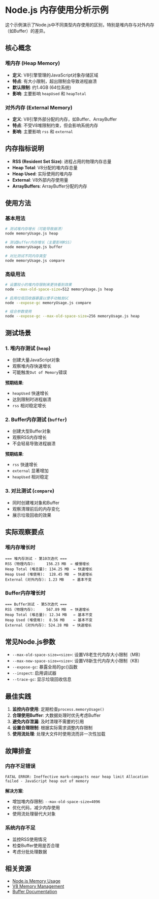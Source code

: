 # Node.js 内存使用分析示例

这个示例演示了Node.js中不同类型内存使用的区别，特别是堆内存与对外内存（如Buffer）的差异。

## 核心概念

### 堆内存 (Heap Memory)

- **定义**: V8引擎管理的JavaScript对象存储区域
- **特点**: 有大小限制，超出限制会导致进程崩溃
- **默认限制**: 约1.4GB (64位系统)
- **影响**: 主要影响 `heapUsed` 和 `heapTotal`

### 对外内存 (External Memory)

- **定义**: V8引擎外部分配的内存，如Buffer、ArrayBuffer
- **特点**: 不受V8堆限制约束，但会影响系统内存
- **影响**: 主要影响 `rss` 和 `external`

## 内存指标说明

- **RSS (Resident Set Size)**: 进程占用的物理内存总量
- **Heap Total**: V8分配的堆内存总量
- **Heap Used**: 实际使用的堆内存
- **External**: V8外部内存使用量
- **ArrayBuffers**: ArrayBuffer分配的内存

## 使用方法

### 基本用法

```bash
# 测试堆内存增长（可能导致崩溃）
node memoryUsage.js heap

# 测试Buffer内存增长（主要影响RSS）
node memoryUsage.js buffer

# 对比测试不同内存类型
node memoryUsage.js compare
```

### 高级用法

```bash
# 设置较小的堆内存限制来更快看到效果
node --max-old-space-size=512 memoryUsage.js heap

# 启用垃圾回收器暴露以便手动触发GC
node --expose-gc memoryUsage.js compare

# 组合参数使用
node --expose-gc --max-old-space-size=256 memoryUsage.js heap
```

## 测试场景

### 1. 堆内存测试 (`heap`)

- 创建大量JavaScript对象
- 观察堆内存快速增长
- 可能触发`Out of Memory`错误

**预期结果**:

- `heapUsed` 快速增长
- 达到限制时进程崩溃
- `rss` 相对稳定增长

### 2. Buffer内存测试 (`buffer`)

- 创建大型Buffer对象
- 观察RSS内存增长
- 不会轻易导致进程崩溃

**预期结果**:

- `rss` 快速增长
- `external` 显著增加
- `heapUsed` 相对稳定

### 3. 对比测试 (`compare`)

- 同时创建堆对象和Buffer
- 观察清理前后的内存变化
- 展示垃圾回收的效果

## 实际观察要点

### 堆内存增长时

```
=== 堆内存测试 - 第10次迭代 ===
RSS (物理内存):     156.23 MB  ← 缓慢增长
Heap Total (堆总量): 134.25 MB  ← 快速增长
Heap Used (堆使用):  128.45 MB  ← 快速增长
External (对外内存): 1.23 MB    ← 基本不变
```

### Buffer内存增长时

```
=== Buffer测试 - 第5次迭代 ===
RSS (物理内存):     567.89 MB  ← 快速增长
Heap Total (堆总量): 12.34 MB   ← 基本不变
Heap Used (堆使用):  8.56 MB    ← 基本不变
External (对外内存): 524.28 MB  ← 快速增长
```

## 常见Node.js参数

- `--max-old-space-size=<size>`: 设置V8老生代内存大小限制（MB）
- `--max-new-space-size=<size>`: 设置V8新生代内存大小限制（KB）
- `--expose-gc`: 暴露全局的gc()函数
- `--inspect`: 启用调试器
- `--trace-gc`: 显示垃圾回收信息

## 最佳实践

1. **监控内存使用**: 定期检查`process.memoryUsage()`
2. **合理使用Buffer**: 大数据处理时优先考虑Buffer
3. **避免内存泄漏**: 及时清理不需要的引用
4. **设置合理限制**: 根据实际需求调整内存限制
5. **使用流处理**: 处理大文件时使用流而非一次性加载

## 故障排查

### 内存不足错误

```
FATAL ERROR: Ineffective mark-compacts near heap limit Allocation failed - JavaScript heap out of memory
```

**解决方案**:

- 增加堆内存限制: `--max-old-space-size=4096`
- 优化代码，减少内存使用
- 使用流处理替代大对象

### 系统内存不足

- 监控RSS使用情况
- 检查Buffer使用是否合理
- 考虑分批处理数据

## 相关资源

- [Node.js Memory Usage](https://nodejs.org/api/process.html#process_process_memoryusage)
- [V8 Memory Management](https://v8.dev/blog/memory)
- [Buffer Documentation](https://nodejs.org/api/buffer.html)
